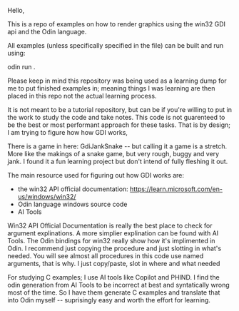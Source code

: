 Hello,

This is a repo of examples on how to render graphics using the win32 GDI api and the Odin language.

All examples (unless specifically specified in the file) can be built and run using:

odin run .

Please keep in mind this repository was being used as a learning dump for me to put finished examples in; meaning things I was learning
are then placed in this repo not the actual learning process.

It is not meant to be a tutorial repository, but can be if you're willing to put in the work to study the code and take notes.
This code is not guarenteed to be the best or most performant approach for these tasks. That is by design; I am trying to figure how how GDI works,

There is a game in here: GdiJankSnake -- but calling it a game is a stretch. More like the makings of a snake game, but very rough, buggy and very jank.
I found it a fun learning project but don't intend of fully fleshing it out.

The main resource used for figuring out how GDI works are:
- the win32 API official documentation: https://learn.microsoft.com/en-us/windows/win32/
- Odin language windows source code
- AI Tools

Win32 API Official Documentation is really the best place to check for argument explinations. A more simplier explination can be found with AI Tools.
The Odin bindings for win32 really show how it's implimented in Odin. I recommend just copying the procedure and just slotting in what's needed.
You will see almost all procedures in this code use named arguments, that is why. I just copy/paste, slot in where and what needed

For studying C examples; I use AI tools like Copilot and PHIND. I find the odin generation from AI Tools to be incorrect at best and syntatically wrong most of the time.
So I have them generate C examples and translate that into Odin myself -- suprisingly easy and worth the effort for learning.
